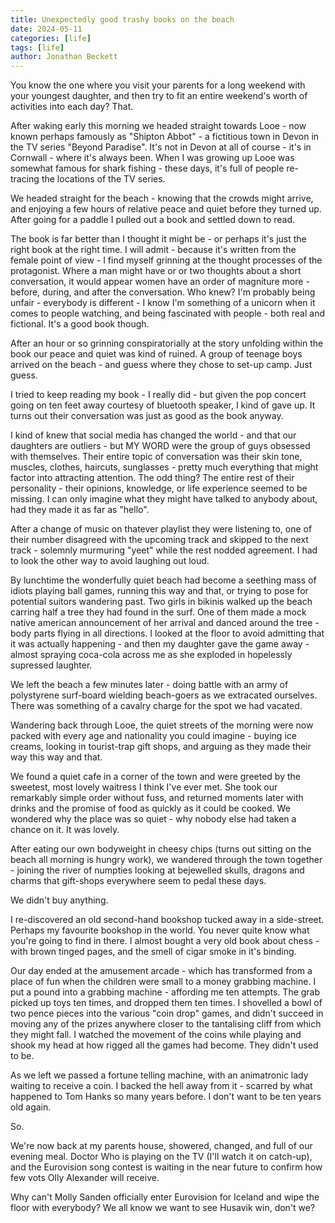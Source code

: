 ```yaml
---
title: Unexpectedly good trashy books on the beach
date: 2024-05-11
categories: [life]
tags: [life]
author: Jonathan Beckett
---
```


You know the one where you visit your parents for a long weekend with your youngest daughter, and then try to fit an entire weekend's worth of activities into each day? That.

After waking early this morning we headed straight towards Looe - now known perhaps famously as "Shipton Abbot" - a fictitious town in Devon in the TV series "Beyond Paradise". It's not in Devon at all of course - it's in Cornwall - where it's always been. When I was growing up Looe was somewhat famous for shark fishing - these days, it's full of people re-tracing the locations of the TV series.

We headed straight for the beach - knowing that the crowds might arrive, and enjoying a few hours of relative peace and quiet before they turned up. After going for a paddle I pulled out a book and settled down to read.

The book is far better than I thought it might be - or perhaps it's just the right book at the right time. I will admit - because it's written from the female point of view - I find myself grinning at the thought processes of the protagonist. Where a man might have or or two thoughts about a short conversation, it would appear women have an order of magniture more - before, during, and after the conversation. Who knew? I'm probably being unfair - everybody is different - I know I'm something of a unicorn when it comes to people watching, and being fascinated with people - both real and fictional. It's a good book though.

After an hour or so grinning conspiratorially at the story unfolding within the book our peace and quiet was kind of ruined. A group of teenage boys arrived on the beach - and guess where they chose to set-up camp. Just guess.

I tried to keep reading my book - I really did - but given the pop concert going on ten feet away courtesy of bluetooth speaker, I kind of gave up. It turns out their conversation was just as good as the book anyway.

I kind of knew that social media has changed the world - and that our daughters are outliers - but MY WORD were the group of guys obsessed with themselves. Their entire topic of conversation was their skin tone, muscles, clothes, haircuts, sunglasses - pretty much everything that might factor into attracting attention. The odd thing? The entire rest of their personality - their opinions, knowledge, or life experience seemed to be missing. I can only imagine what they might have talked to anybody about, had they made it as far as "hello".

After a change of music on thatever playlist they were listening to, one of their number disagreed with the upcoming track and skipped to the next track - solemnly murmuring "yeet" while the rest nodded agreement. I had to look the other way to avoid laughing out loud.

By lunchtime the wonderfully quiet beach had become a seething mass of idiots playing ball games, running this way and that, or trying to pose for potential suitors wandering past. Two girls in bikinis walked up the beach carring half a tree they had found in the surf. One of them made a mock native american announcement of her arrival and danced around the tree - body parts flying in all directions. I looked at the floor to avoid admitting that it was actually happening - and then my daughter gave the game away - almost spraying coca-cola across me as she exploded in hopelessly supressed laughter.

We left the beach a few minutes later - doing battle with an army of polystyrene surf-board wielding beach-goers as we extracated ourselves. There was something of a cavalry charge for the spot we had vacated.

Wandering back through Looe, the quiet streets of the morning were now packed with every age and nationality you could imagine - buying ice creams, looking in tourist-trap gift shops, and arguing as they made their way this way and that.

We found a quiet cafe in a corner of the town and were greeted by the sweetest, most lovely waitress I think I've ever met. She took our remarkably simple order without fuss, and returned moments later with drinks and the promise of food as quickly as it could be cooked. We wondered why the place was so quiet - why nobody else had taken a chance on it. It was lovely.

After eating our own bodyweight in cheesy chips (turns out sitting on the beach all morning is hungry work), we wandered through the town together - joining the river of numpties looking at bejewelled skulls, dragons and charms that gift-shops everywhere seem to pedal these days.

We didn't buy anything.

I re-discovered an old second-hand bookshop tucked away in a side-street. Perhaps my favourite bookshop in the world. You never quite know what you're going to find in there. I almost bought a very old book about chess - with brown tinged pages, and the smell of cigar smoke in it's binding.

Our day ended at the amusement arcade - which has transformed from a place of fun when the children were small to a money grabbing machine. I put a pound into a grabbing machine - affording me ten attempts. The grab picked up toys ten times, and dropped them ten times. I shovelled a bowl of two pence pieces into the various "coin drop" games, and didn't succeed in moving any of the prizes anywhere closer to the tantalising cliff from which they might fall. I watched the movement of the coins while playing and shook my head at how rigged all the games had become. They didn't used to be.

As we left we passed a fortune telling machine, with an animatronic lady waiting to receive a coin. I backed the hell away from it - scarred by what happened to Tom Hanks so many years before. I don't want to be ten years old again.

So.

We're now back at my parents house, showered, changed, and full of our evening meal. Doctor Who is playing on the TV (I'll watch it on catch-up), and the Eurovision song contest is waiting in the near future to confirm how few vots Olly Alexander will receive.

Why can't Molly Sanden officially enter Eurovision for Iceland and wipe the floor with everybody? We all know we want to see Husavik win, don't we?